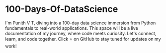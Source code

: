 # 100-Days-Of-DataScience
I'm Punith V T, diving into a 100-day data science immersion from Python fundamentals to real-world applications. This space will be a live documentation of my journey, where code meets curiosity. Let's connect, learn, and code together. Click ⭐ on GitHub to stay tuned for updates on my work!
